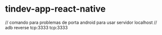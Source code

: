 # tindev-app-react-native

// comando para problemas de porta android para usar servidor localhost
// adb reverse tcp:3333 tcp:3333
